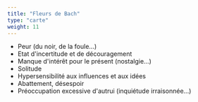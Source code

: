 ```yaml
---
title: "Fleurs de Bach"
type: "carte"
weight: 11
---
```


* Peur (du noir, de la foule...)
* Etat d'incertitude et de découragement
* Manque d'intérêt pour le présent (nostalgie...)
* Solitude
* Hypersensibilité aux influences et aux idées
* Abattement, désespoir
* Préoccupation excessive d'autrui (inquiétude irraisonnée...)
